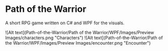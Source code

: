 # Path of the Warrior

A short RPG game written on C# and WPF for the visuals.

![Alt text](Path-of-the-Warrior/Path of the Warrior/WPF/Images/Preview Images/characters.png "Characters")
![Alt text](Path-of-the-Warrior/Path of the Warrior/WPF/Images/Preview Images/encounter.png "Encounter")

